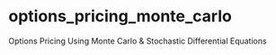 # options_pricing_monte_carlo
Options Pricing Using Monte Carlo &amp; Stochastic Differential Equations
